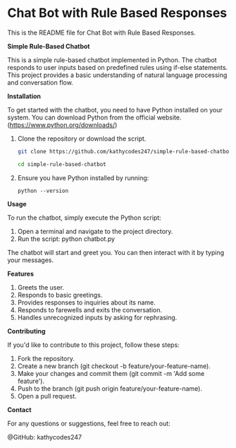 # Chat Bot with Rule Based Responses

This is the README file for Chat Bot with Rule Based Responses.

**Simple Rule-Based Chatbot**

This is a simple rule-based chatbot implemented in Python. The chatbot responds to user inputs based on predefined rules using if-else statements. This project provides a basic understanding of natural language processing and conversation flow.

**Installation**

To get started with the chatbot, you need to have Python installed on your system. You can download Python from the official website. (https://www.python.org/downloads/)

1. Clone the repository or download the script. 
   ``` bash
   git clone https://github.com/kathycodes247/simple-rule-based-chatbot.git
   
   cd simple-rule-based-chatbot
   ```

2. Ensure you have Python installed by running:
   ```
   python --version
   ```
   
**Usage**

To run the chatbot, simply execute the Python script:
1. Open a terminal and navigate to the project directory. 
2. Run the script:
   python chatbot.py

The chatbot will start and greet you. You can then interact with it by typing your messages.

**Features**

1. Greets the user.
2. Responds to basic greetings.
3. Provides responses to inquiries about its name.
4. Responds to farewells and exits the conversation.
5. Handles unrecognized inputs by asking for rephrasing.

**Contributing**

If you'd like to contribute to this project, follow these steps:

1. Fork the repository.
2. Create a new branch (git checkout -b feature/your-feature-name).
3. Make your changes and commit them (git commit -m 'Add some feature').
4. Push to the branch (git push origin feature/your-feature-name).
5. Open a pull request.

**Contact**

For any questions or suggestions, feel free to reach out:

@GitHub: kathycodes247
